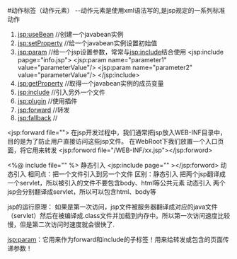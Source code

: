 #动作标签（动作元素） 
--动作元素是使用xml语法写的,是jsp规定的一系列标准动作

1. <jsp:useBean> //创建一个javabean实例
2. <jsp:setProperty> //给一个javabean实例设置初始值
3. <jsp:param> //给一个jsp设置参数，常常与<jsp:include>结合使用
	<jsp:include papge="info.jsp">
	<jsp:param name="parameter1" value="parameterValue"/>
	<jsp:param name="parameter2" value="parameterValue"/>
	</jsp:include>
4. <jsp:getProperty>   //取得一个javabean实例的成员变量    
5. <jsp:include> //引入另外一个文件
6. <jsp:plugin> //使用插件
7. <jsp:forward> //转发
8. <jsp:fallback> //

<jsp:forward file="">
在jsp开发过程中，我们通常把jsp放入WEB-INF目录中，目的是为了防止用户直接访问这些jsp文件。
在WebRoot下我们放置一个入口页面，将它用来转发
<jsp:forword file="/WEB-INF/xx.jsp"></jsp:forword>

<%@ include file="" %> 静态引入
<jsp:include page="" ></jsp:forword> 动态引入
相同点：把一个文件引入到另一个文件
区别：静态引入 把两个jsp翻译成一个servlet，所以被引入的文件不要包含body、html等公共元素
动态引入 两个jsp会分别翻译成servlet，所以可以包含html、body等

jsp的运行原理：
如果是第一次访问，jsp文件被服务器翻译成对应的java文件（servlet）然后在被编译成.class文件并加载到内存中。所以第一次访问速度比较慢，但是第二次访问时速度就会很快了.

<jsp:param>：它用来作为forward和include的子标签！用来给转发或包含的页面传递参数！

